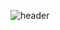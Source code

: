 ![header](https://capsule-render.vercel.app/api?type=waving&color=gradient&height=300&fontsize=30&text=Welcome+to+Sodychoe's+Github!👋)
